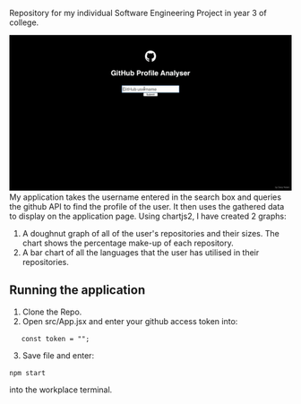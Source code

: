 Repository for my individual Software Engineering Project in year 3 of college.

![](tutorial.gif)
<br/>
My application takes the username entered in the search box and queries the github API to find the profile of the user. It then uses the gathered data to display on the application page. Using chartjs2, I have created 2 graphs:
1. A doughnut graph of all of the user's repositories and their sizes. The chart shows the percentage make-up of each repository.
2. A bar chart of all the languages that the user has utilised in their repositories. 

## Running the application
1. Clone the Repo.
2. Open src/App.jsx and enter your github access token into:
 ```
    const token = "";
 ```
3. Save file and enter:
```
npm start
```
into the workplace terminal.
